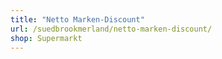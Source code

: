 ```yaml
---
title: "Netto Marken-Discount"
url: /suedbrookmerland/netto-marken-discount/
shop: Supermarkt
---
```

